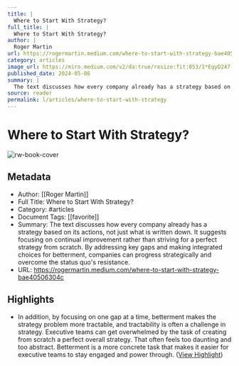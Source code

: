 ```yaml
---
title: |
  Where to Start With Strategy?
full_title: |
  Where to Start With Strategy?
author: |
  Roger Martin
url: https://rogermartin.medium.com/where-to-start-with-strategy-bae40506304c
category: articles
image_url: https://miro.medium.com/v2/da:true/resize:fit:853/1*EqyD247-HC5ytmymUPOBHQ.gif
published_date: 2024-05-06
summary: |
  The text discusses how every company already has a strategy based on its actions, not just what is written down. It suggests focusing on continual improvement rather than striving for a perfect strategy from scratch. By addressing key gaps and making integrated choices for betterment, companies can progress strategically and overcome the status quo's resistance.
source: reader
permalink: l/articles/where-to-start-with-strategy
---
```

# Where to Start With Strategy?

![rw-book-cover](https://miro.medium.com/v2/da:true/resize:fit:853/1*EqyD247-HC5ytmymUPOBHQ.gif)

## Metadata
- Author: [[Roger Martin]]
- Full Title: Where to Start With Strategy?
- Category: #articles
- Document Tags: [[favorite]] 
- Summary: The text discusses how every company already has a strategy based on its actions, not just what is written down. It suggests focusing on continual improvement rather than striving for a perfect strategy from scratch. By addressing key gaps and making integrated choices for betterment, companies can progress strategically and overcome the status quo's resistance.
- URL: https://rogermartin.medium.com/where-to-start-with-strategy-bae40506304c

## Highlights
- In addition, by focusing on one gap at a time, betterment makes the strategy problem more tractable, and tractability is often a challenge in strategy. Executive teams can get overwhelmed by the task of creating from scratch a perfect overall strategy. That often feels too daunting and too abstract. Betterment is a more concrete task that makes it easier for executive teams to stay engaged and power through. ([View Highlight](https://read.readwise.io/read/01j53ahe4pfkbjpwt9x25ts9t8))


